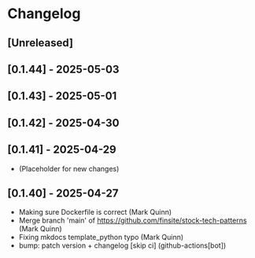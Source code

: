 # Changelog

## [Unreleased]

## [0.1.44] - 2025-05-03

## [0.1.43] - 2025-05-01

## [0.1.42] - 2025-04-30

## [0.1.41] - 2025-04-29

- (Placeholder for new changes)

## [0.1.40] - 2025-04-27

- Making sure Dockerfile is correct (Mark Quinn)
- Merge branch 'main' of https://github.com/finsite/stock-tech-patterns (Mark Quinn)
- Fixing mkdocs template_python typo (Mark Quinn)
- bump: patch version + changelog [skip ci] (github-actions[bot])
